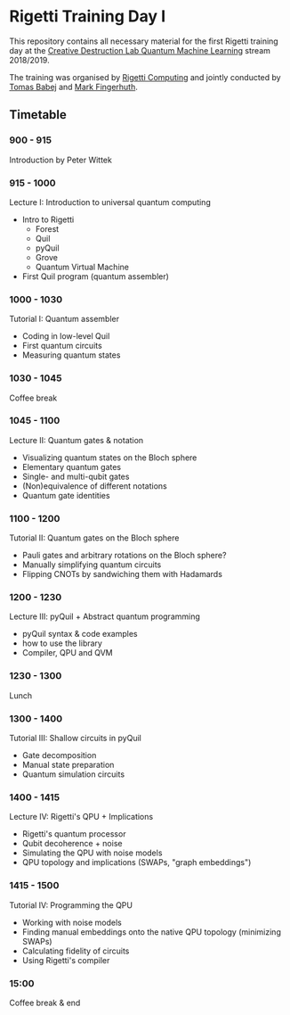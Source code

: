 # Rigetti Training Day I
This repository contains all necessary material for the first Rigetti training day at the [Creative Destruction Lab Quantum Machine Learning](https://www.creativedestructionlab.com/streams/quantum2018/) stream 2018/2019.

The training was organised by [Rigetti Computing](https://www.rigetti.com/) and jointly conducted by [Tomas Babej](https://www.linkedin.com/in/tbabej/) and [Mark Fingerhuth](https://www.linkedin.com/in/mark-fingerhuth/).

## Timetable

### 900 - 915
Introduction by Peter Wittek

### 915 - 1000
Lecture I: Introduction to universal quantum computing

- Intro to Rigetti
	- Forest
	- Quil
	- pyQuil
	- Grove
	- Quantum Virtual Machine
- First Quil program (quantum assembler)

### 1000 - 1030
Tutorial I: Quantum assembler

- Coding in low-level Quil
- First quantum circuits
- Measuring quantum states

### 1030 - 1045
Coffee break

### 1045 - 1100
Lecture II: Quantum gates & notation
- Visualizing quantum states on the Bloch sphere
- Elementary quantum gates
- Single- and multi-qubit gates
- (Non)equivalence of different notations
- Quantum gate identities

### 1100 - 1200
Tutorial II: Quantum gates on the Bloch sphere
- Pauli gates and arbitrary rotations on the Bloch sphere?
- Manually simplifying quantum circuits
- Flipping CNOTs by sandwiching them with Hadamards

### 1200 - 1230
Lecture III: pyQuil + Abstract quantum programming
- pyQuil syntax & code examples
- how to use the library
- Compiler, QPU and QVM

### 1230 - 1300
Lunch

### 1300 - 1400
Tutorial III: Shallow circuits in pyQuil
- Gate decomposition
- Manual state preparation
- Quantum simulation circuits

### 1400 - 1415
Lecture IV: Rigetti's QPU + Implications
- Rigetti's quantum processor
- Qubit decoherence + noise
- Simulating the QPU with noise models
- QPU topology and implications (SWAPs, "graph embeddings")

### 1415 - 1500
Tutorial IV: Programming the QPU
- Working with noise models
- Finding manual embeddings onto the native QPU topology (minimizing SWAPs)
- Calculating fidelity of circuits
- Using Rigetti's compiler

### 15:00
Coffee break & end
